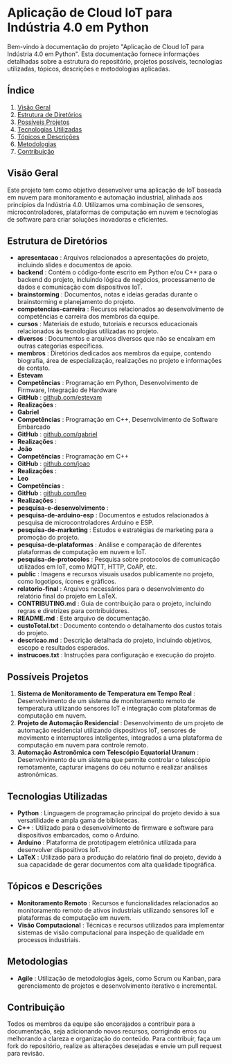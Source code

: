 # Aplicação de Cloud IoT para Indústria 4.0 em Python

Bem-vindo à documentação do projeto "Aplicação de Cloud IoT para Indústria 4.0 em Python". Esta documentação fornece informações detalhadas sobre a estrutura do repositório, projetos possíveis, tecnologias utilizadas, tópicos, descrições e metodologias aplicadas.
## Índice 
1. [Visão Geral]() 
2. [Estrutura de Diretórios]() 
3. [Possíveis Projetos]() 
4. [Tecnologias Utilizadas]() 
5. [Tópicos e Descrições]() 
6. [Metodologias]() 
7. [Contribuição]()
## Visão Geral

Este projeto tem como objetivo desenvolver uma aplicação de IoT baseada em nuvem para monitoramento e automação industrial, alinhada aos princípios da Indústria 4.0. Utilizamos uma combinação de sensores, microcontroladores, plataformas de computação em nuvem e tecnologias de software para criar soluções inovadoras e eficientes.
## Estrutura de Diretórios 
- **apresentacao** : Arquivos relacionados a apresentações do projeto, incluindo slides e documentos de apoio. 
- **backend** : Contém o código-fonte escrito em Python e/ou C++ para o backend do projeto, incluindo lógica de negócios, processamento de dados e comunicação com dispositivos IoT. 
- **brainstorming** : Documentos, notas e ideias geradas durante o brainstorming e planejamento do projeto. 
- **competencias-carreira** : Recursos relacionados ao desenvolvimento de competências e carreira dos membros da equipe. 
- **cursos** : Materiais de estudo, tutoriais e recursos educacionais relacionados às tecnologias utilizadas no projeto. 
- **diversos** : Documentos e arquivos diversos que não se encaixam em outras categorias específicas. 
- **membros** : Diretórios dedicados aos membros da equipe, contendo biografia, área de especialização, realizações no projeto e informações de contato. 
- **Estevam**  
- **Competências** : Programação em Python, Desenvolvimento de Firmware, Integração de Hardware 
- **GitHub** : [github.com/estevam](https://github.com/estevam5s) 
- **Realizações** : 
- **Gabriel**  
- **Competências** : Programação em C++, Desenvolvimento de Software Embarcado
- **GitHub** : [github.com/gabriel](https://github.com/gfucci) 
- **Realizações** :
- **João**  
- **Competências** : Programação em C++
- **GitHub** : [github.com/joao](https://github.com/Devjoaodaniel) 
- **Realizações** :
- **Leo**  
- **Competências** :
- **GitHub** : [github.com/leo](https://github.com/JamesbondCBS) 
- **Realizações** :
- **pesquisa-e-desenvolvimento** : 
- **pesquisa-de-arduino-esp** : Documentos e estudos relacionados à pesquisa de microcontroladores Arduino e ESP. 
- **pesquisa-de-marketing** : Estudos e estratégias de marketing para a promoção do projeto. 
- **pesquisa-de-plataformas** : Análise e comparação de diferentes plataformas de computação em nuvem e IoT. 
- **pesquisa-de-protocolos** : Pesquisa sobre protocolos de comunicação utilizados em IoT, como MQTT, HTTP, CoAP, etc. 
- **public** : Imagens e recursos visuais usados publicamente no projeto, como logotipos, ícones e gráficos. 
- **relatorio-final** : Arquivos necessários para o desenvolvimento do relatório final do projeto em LaTeX. 
- **CONTRIBUTING.md** : Guia de contribuição para o projeto, incluindo regras e diretrizes para contribuidores. 
- **README.md** : Este arquivo de documentação. 
- **custoTotal.txt** : Documento contendo o detalhamento dos custos totais do projeto. 
- **descricao.md** : Descrição detalhada do projeto, incluindo objetivos, escopo e resultados esperados. 
- **instrucoes.txt** : Instruções para configuração e execução do projeto.
## Possíveis Projetos 
1. **Sistema de Monitoramento de Temperatura em Tempo Real** : Desenvolvimento de um sistema de monitoramento remoto de temperatura utilizando sensores IoT e integração com plataformas de computação em nuvem. 
2. **Projeto de Automação Residencial** : Desenvolvimento de um projeto de automação residencial utilizando dispositivos IoT, sensores de movimento e interruptores inteligentes, integrados a uma plataforma de computação em nuvem para controle remoto. 
3. **Automação Astronômica com Telescópio Equatorial Uranum** : Desenvolvimento de um sistema que permite controlar o telescópio remotamente, capturar imagens do céu noturno e realizar análises astronômicas.
## Tecnologias Utilizadas 
- **Python** : Linguagem de programação principal do projeto devido à sua versatilidade e ampla gama de bibliotecas. 
- **C++** : Utilizado para o desenvolvimento de firmware e software para dispositivos embarcados, como o Arduino. 
- **Arduino** : Plataforma de prototipagem eletrônica utilizada para desenvolver dispositivos IoT. 
- **LaTeX** : Utilizado para a produção do relatório final do projeto, devido à sua capacidade de gerar documentos com alta qualidade tipográfica.
## Tópicos e Descrições 
- **Monitoramento Remoto** : Recursos e funcionalidades relacionados ao monitoramento remoto de ativos industriais utilizando sensores IoT e plataformas de computação em nuvem. 
- **Visão Computacional** : Técnicas e recursos utilizados para implementar sistemas de visão computacional para inspeção de qualidade em processos industriais.
## Metodologias 
- **Agile** : Utilização de metodologias ágeis, como Scrum ou Kanban, para gerenciamento de projetos e desenvolvimento iterativo e incremental.
## Contribuição

Todos os membros da equipe são encorajados a contribuir para a documentação, seja adicionando novos recursos, corrigindo erros ou melhorando a clareza e organização do conteúdo. Para contribuir, faça um fork do repositório, realize as alterações desejadas e envie um pull request para revisão.
